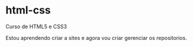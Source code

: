 # html-css
 Curso de HTML5 e CSS3 

Estou aprendendo criar a sites e agora vou criar gerenciar os repositorios.